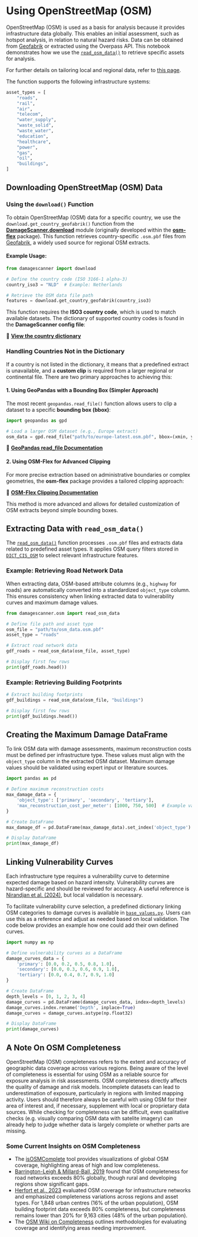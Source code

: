 # Using OpenStreetMap (OSM)

OpenStreetMap (OSM) is used as a basis for analysis because it provides infrastructure data globally. This enables an initial assessment, such as hotspot analysis, in relation to natural hazard risks. Data can be obtained from [Geofabrik](https://download.geofabrik.de/) or extracted using the Overpass API. This notebook demonstrates how we use the [`read_osm_data()`](https://github.com/VU-IVM/DamageScanner/blob/DS1.0/src/damagescanner/osm.py) to retrieve specific assets for analysis.

For further details on tailoring local and regional data, refer to [this page](https://vu-ivm.github.io/GlobalInfraRisk/howto/using_tailor_data.html).

The function supports the following infrastructure systems:

```python
asset_types = [
    "roads",
    "rail",
    "air",
    "telecom",
    "water_supply",
    "waste_solid",
    "waste_water",
    "education",
    "healthcare",
    "power",
    "gas",
    "oil",
    "buildings",
]
```

## Downloading OpenStreetMap (OSM) Data

### Using the `download()` Function

To obtain OpenStreetMap (OSM) data for a specific country, we use the `download.get_country_geofabrik()` function from the [**DamageScanner.download**](https://github.com/VU-IVM/DamageScanner/blob/DS1.0/src/damagescanner/download.py) module (originally developed within the [**osm-flex**](https://osm-flex.readthedocs.io/en/latest/index.html) package). This function retrieves country-specific `.osm.pbf` files from [Geofabrik](https://download.geofabrik.de/), a widely used source for regional OSM extracts.

#### Example Usage:
```python
from damagescanner import download

# Define the country code (ISO 3166-1 alpha-3)
country_iso3 = "NLD"  # Example: Netherlands

# Retrieve the OSM data file path
features = download.get_country_geofabrik(country_iso3)
```

This function requires the **ISO3 country code**, which is used to match available datasets. The dictionary of supported country codes is found in the **DamageScanner config file**:

📌 **[View the country dictionary](https://github.com/VU-IVM/DamageScanner/blob/DS1.0/src/damagescanner/config.py#L46)**

### Handling Countries Not in the Dictionary
If a country is not listed in the dictionary, it means that a predefined extract is unavailable, and a **custom clip** is required from a larger regional or continental file. There are two primary approaches to achieving this:

#### **1. Using GeoPandas with a Bounding Box (Simpler Approach)**
The most recent `geopandas.read_file()` function allows users to clip a dataset to a specific **bounding box (bbox)**:

```python
import geopandas as gpd

# Load a larger OSM dataset (e.g., Europe extract)
osm_data = gpd.read_file("path/to/europe-latest.osm.pbf", bbox=(xmin, ymin, xmax, ymax))
```

📌 **[GeoPandas read_file Documentation](https://geopandas.org/en/stable/docs/reference/api/geopandas.read_file.html)**

#### **2. Using OSM-Flex for Advanced Clipping**
For more precise extraction based on administrative boundaries or complex geometries, the **osm-flex** package provides a tailored clipping approach:

📌 **[OSM-Flex Clipping Documentation](https://osm-flex.readthedocs.io/en/latest/1_clipping_shapes.html)**

This method is more advanced and allows for detailed customization of OSM extracts beyond simple bounding boxes.

## Extracting Data with `read_osm_data()`

The [`read_osm_data()`](https://github.com/VU-IVM/DamageScanner/blob/DS1.0/src/damagescanner/osm.py#L406) function processes `.osm.pbf` files and extracts data related to predefined asset types. It applies OSM query filters stored in [`DICT_CIS_OSM`](https://github.com/VU-IVM/DamageScanner/blob/DS1.0/src/damagescanner/osm.py#L12) to select relevant infrastructure features.

### Example: Retrieving Road Network Data
When extracting data, OSM-based attribute columns (e.g., `highway` for roads) are automatically converted into a standardized `object_type` column. This ensures consistency when linking extracted data to vulnerability curves and maximum damage values.

```python
from damagescanner.osm import read_osm_data

# Define file path and asset type
osm_file = "path/to/osm_data.osm.pbf"
asset_type = "roads"

# Extract road network data
gdf_roads = read_osm_data(osm_file, asset_type)

# Display first few rows
print(gdf_roads.head())
```

### Example: Retrieving Building Footprints

```python
# Extract building footprints
gdf_buildings = read_osm_data(osm_file, "buildings")

# Display first few rows
print(gdf_buildings.head())
```

## Creating the Maximum Damage DataFrame

To link OSM data with damage assessments, maximum reconstruction costs must be defined per infrastructure type. These values must align with the `object_type` column in the extracted OSM dataset. Maximum damage values should be validated using expert input or literature sources.

```python
import pandas as pd

# Define maximum reconstruction costs
max_damage_data = {
    'object_type': ['primary', 'secondary', 'tertiary'],
    'max_reconstruction_cost_per_meter': [1000, 750, 500]  # Example values in currency units per meter
}

# Create DataFrame
max_damage_df = pd.DataFrame(max_damage_data).set_index('object_type')

# Display DataFrame
print(max_damage_df)
```

## Linking Vulnerability Curves

Each infrastructure type requires a vulnerability curve to determine expected damage based on hazard intensity. Vulnerability curves are hazard-specific and should be reviewed for accuracy. A useful reference is [Nirandjan et al. (2024)](https://nhess.copernicus.org/articles/24/4341/2024/nhess-24-4341-2024-discussion.html), but local validation is necessary.

To facilitate vulnerability curve selection, a predefined dictionary linking OSM categories to damage curves is available in [`base_values.py`](https://github.com/VU-IVM/DamageScanner/blob/DS1.0/src/damagescanner/base_values.py). Users can use this as a reference and adjust as needed based on local validation. The code below provides an example how one could add their own defined curves.

```python
import numpy as np

# Define vulnerability curves as a DataFrame
damage_curves_data = {
    'primary': [0.0, 0.2, 0.5, 0.8, 1.0],
    'secondary': [0.0, 0.3, 0.6, 0.9, 1.0],
    'tertiary': [0.0, 0.4, 0.7, 0.9, 1.0]
}

# Create DataFrame
depth_levels = [0, 1, 2, 3, 4]
damage_curves = pd.DataFrame(damage_curves_data, index=depth_levels)
damage_curves.index.rename('Depth', inplace=True)
damage_curves = damage_curves.astype(np.float32)

# Display DataFrame
print(damage_curves)
```

## A Note On OSM Completeness

OpenStreetMap (OSM) completeness refers to the extent and accuracy of geographic data coverage across various regions. Being aware of the level of completeness is essential for using OSM as a reliable source for exposure analysis in risk assessments. OSM completeness directly affects the quality of damage and risk models. Incomplete datasets can lead to underestimation of exposure, particularly in regions with limited mapping activity. Users should therefore always be careful with using OSM for their area of interest and, if necessary, supplement with local or proprietary data sources. While checking for completeness can be difficult, even qualitative checks (e.g. visually comparing OSM data with satelite imagery) can already help to judge whether data is largely complete or whether parts are missing.  


### **Some Current Insights on OSM Completeness**
- The [isOSMComplete](https://wvanderp.github.io/isOsmComplete/) tool provides visualizations of global OSM coverage, highlighting areas of high and low completeness.
- [Barrington-Leigh & Millard-Ball, 2019](https://journals.plos.org/plosone/article?id=10.1371/journal.pone.0180698) found that OSM completeness for road networks exceeds 80% globally, though rural and developing regions show significant gaps.
- [Herfort et al., 2023](https://www.nature.com/articles/s41467-023-39698-6) evaluated OSM coverage for infrastructure networks and emphasized completeness variations across regions and asset types. For 1,848 urban centres (16% of the urban population), OSM building footprint data exceeds 80% completeness, but completeness remains lower than 20% for 9,163 cities (48% of the urban population). 
- The [OSM Wiki on Completeness](https://wiki.openstreetmap.org/wiki/Completeness) outlines methodologies for evaluating coverage and identifying areas needing improvement.


